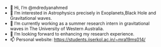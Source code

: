 - 👋 Hi, I’m @mdredyanahmed
- 👀 I’m interested in Astrophysics precisely in Exoplanets,Black Hole and Gravitational waves.
- 🌱 I’m currently working as a summer research intern in gravitational waves in The University of Western Australia.
- 💞️ I’m looking forward to enhancing my research experience.
- 📫 Personal website: https://students.iiserkol.ac.in/~mra19ms014/

<!---
mdredyanahmed/mdredyanahmed is a ✨ special ✨ repository because its `README.md` (this file) appears on your GitHub profile.
You can click the Preview link to take a look at your changes.
--->
